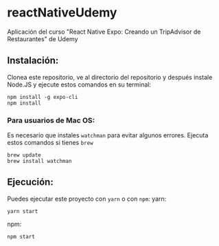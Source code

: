 # reactNativeUdemy
Aplicación del curso "React Native Expo: Creando un TripAdvisor de Restaurantes" de Udemy

## Instalación:
Clonea este repositorio, ve al directorio del repositorio y después instale Node.JS y ejecute estos comandos en su terminal:
```
npm install -g expo-cli
npm install
```

### Para usuarios de Mac OS:
Es necesario que instales ```watchman``` para evitar algunos errores.
Ejecuta estos comandos si tienes ```brew```

```
brew update
brew install watchman
```

## Ejecución:
Puedes ejecutar este proyecto con ```yarn``` o con ```npm```:
yarn:
```
yarn start
```
npm:
```
npm start
```
